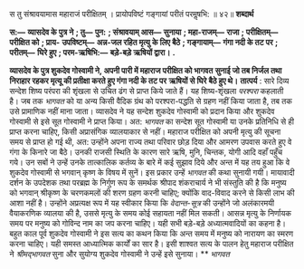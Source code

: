  

स तु संश्रावयामास महाराजं परीक्षितम् । प्रायोपविष्टं गङ्गायां परीतं परमॢषभि: ॥ ४२॥ **शब्दार्थ** 

**स:—** **व्यासदेव के पुत्र ने** **; तु—** **पुन:** **; संश्रावयाम् आस—** **सुनाया** **; महा-राजम्—** **राजा** **; परीक्षितम्—** **परीक्षित को** **; प्राय-** **उपविष्टम्—** **अन्न-जल रहित मृत्यु के लिए बैठे** **; गङ्गायाम्—** **गंगा नदी के तट पर** **; परीतम्—** **घिरे हुए** **; परम-ऋषिभि:—** **बड़े-बड़े ऋषियों द्वारा।** **.** 

**व्यासदेव के पुत्र शुकदेव गोस्वामी ने, अपनी पारी में महाराज परीक्षित को भागवत** **सुनाई जो तब निर्जल तथा निराहार रहकर मृत्यू की प्रतीक्षा करते हुए गंगा नदी के तट पर** **ऋषियों से घिरे बैठे हुए थे।** **तात्पर्य** : सारे दिव्य सन्देश शिष्य परंपरा की शृंखला से उचित ढंग से प्राप्त किये जाते हैं। यह शिष्य-शृंखला *परश्परा* कहलाती है। जब तक *भागवत* को या अन्य किसी वैदिक ग्रंथ को परश्परा-पद्धति से ग्रहण नहीं किया जाता है, तब तक उसे प्रामाणिक नहीं माना जाता। व्यासदेव ने यह सन्देश शुकदेव गोस्वामी को प्रदान किया और शुकदेव गोस्वामी से इसे सूत गोस्वामी ने प्राप्त किया। अत: *भागवत* का सन्देश सूत गोस्वामी या उनके प्रतिनिधि से ही प्राप्त करना चाहिए, किसी अप्रासंगिक व्यालयाकार से नहीं। महाराज परीक्षित को अपनी मृत्यु की सूचना समय से प्राप्त हो गई थी, अत: उन्होंने अपना राज्य तथा परिवार छोड़ दिया और आमरण उपवास करते हुए वे गंगा के किनारे जा बैठे। उनकी राजसी स्थिति के कारण सारे ऋषि, मुनि, चिन्तक, योगी आदि वहाँ पहुँच गये। उन सबों ने उन्हें उनके तात्कालिक कर्तव्य के बारे में कई सुझाव दिये और अन्त में यह तय हुआ कि वे शुकदेव गोस्वामी से भगवान् कृष्ण के विषय में सुनें। इस प्रकार उन्हें *भागवत* की कथा सुनायी गयी। मायावादी दर्शन के उपदेशक तथा परब्रह्म के निर्गुण रूप के समर्थक श्रीपाद शंकराचार्य ने भी संस्तुति की है कि मनुष्य को भगवान् श्रीकृष्ण के चरणकमलों की शरण ग्रहण करनी चाहिए; क्योंकि वाद-विवाद करने से किसी लाभ की आशा नहीं है। उन्होंने अप्रत्यक्ष रूप में यह स्वीकार किया कि *वेदान्त-सूत्र* की उन्होंने जो अलंकारमयी वैयाकरणिक व्यालया की है, उससे मृत्यु के समय कोई सहायता नहीं मिल सकती। आसन्न मृत्यु के निर्णायक समय पर मनुष्य को गोविन्द नाम का जप करना चाहिए। यही सभी बड़े-बड़े अध्यात्मवादियों का कहना है। बहुत काल पूर्व शुकदेव गोस्वामी ने इस सत्य का कथन किया कि अन्त समय में मनुष्य को नारायण का स्मरण करना चाहिए। यही समस्त आध्यात्मिक कार्यों का सार है। इसी शाश्वत सत्य के पालन हेतु महाराज परीक्षित ने *श्रीमद्भागवत* सुना और सुयोग्य शुकदेव गोस्वामी ने उन्हें इसे सुनाया। ** *भागवत* 